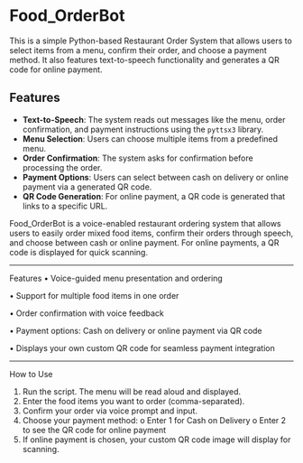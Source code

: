 # Food_OrderBot

This is a simple Python-based Restaurant Order System that allows users to select items from a menu, confirm their order, and choose a payment method. It also features text-to-speech functionality and generates a QR code for online payment.

## Features

- **Text-to-Speech**: The system reads out messages like the menu, order confirmation, and payment instructions using the `pyttsx3` library.
- **Menu Selection**: Users can choose multiple items from a predefined menu.
- **Order Confirmation**: The system asks for confirmation before processing the order.
- **Payment Options**: Users can select between cash on delivery or online payment via a generated QR code.
- **QR Code Generation**: For online payment, a QR code is generated that links to a specific URL.

Food_OrderBot is a voice-enabled restaurant ordering system that allows users to easily order mixed food items, confirm their orders through speech, and choose between cash or online payment. For online payments, a QR code is displayed for quick scanning.
________________________________________
Features
•	Voice-guided menu presentation and ordering

•	Support for multiple food items in one order

•	Order confirmation with voice feedback

•	Payment options: Cash on delivery or online payment via QR code

•	Displays your own custom QR code for seamless payment integration
________________________________________
How to Use
1.	Run the script. The menu will be read aloud and displayed.
2.	Enter the food items you want to order (comma-separated).
3.	Confirm your order via voice prompt and input.
4.	Choose your payment method:
o	Enter 1 for Cash on Delivery
o	Enter 2 to see the QR code for online payment
5.	If online payment is chosen, your custom QR code image will display for scanning.

